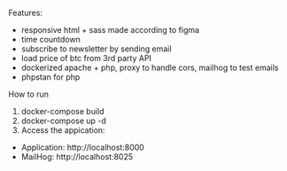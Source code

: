 Features:
- responsive html + sass made according to figma
- time countdown
- subscribe to newsletter by sending email
- load price of btc from 3rd party API
- dockerized apache + php, proxy to handle cors, mailhog to test emails
- phpstan for php

How to run
1. docker-compose build
2. docker-compose up -d
3. Access the appication:
- Application: http://localhost:8000
- MailHog: http://localhost:8025
